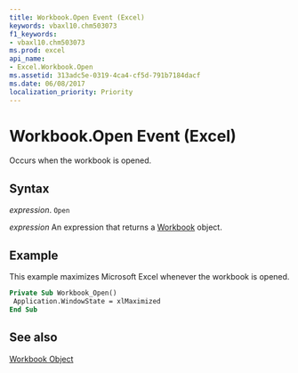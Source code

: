 ```yaml
---
title: Workbook.Open Event (Excel)
keywords: vbaxl10.chm503073
f1_keywords:
- vbaxl10.chm503073
ms.prod: excel
api_name:
- Excel.Workbook.Open
ms.assetid: 313adc5e-0319-4ca4-cf5d-791b7184dacf
ms.date: 06/08/2017
localization_priority: Priority
---
```



# Workbook.Open Event (Excel)

Occurs when the workbook is opened.


## Syntax

_expression_. `Open`

 _expression_ An expression that returns a [Workbook](./Excel.Workbook.md) object.


## Example

This example maximizes Microsoft Excel whenever the workbook is opened.


```vb
Private Sub Workbook_Open() 
 Application.WindowState = xlMaximized 
End Sub
```


## See also


[Workbook Object](Excel.Workbook.md)

